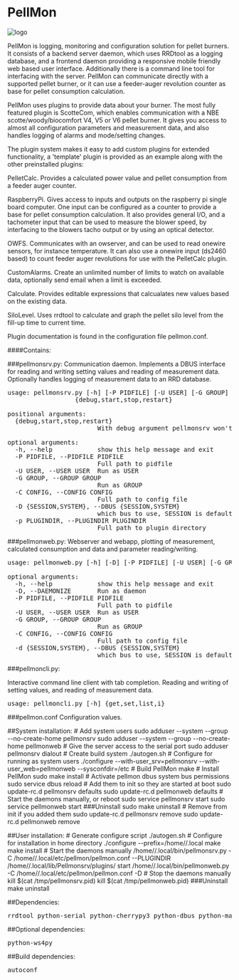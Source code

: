 PellMon
=======
![logo](https://raw.github.com/motoz/PellMon/master/src/Pellmonweb/media/img/favicon-160x160.png)

PellMon is logging, monitoring and configuration solution for pellet burners. It consists of a backend server daemon, which
uses RRDtool as a logging database, and a frontend daemon providing a responsive mobile friendly web based user interface. 
Additionally there is a command line tool for interfacing with the server. PellMon can communicate directly with a supported
pellet burner, or it can use a feeder-auger revolution counter as base for pellet consumption calculation.

PellMon uses plugins to provide data about your burner. The most fully featured plugin is ScotteCom, which enables communication 
with a NBE scotte/woody/biocomfort V4, V5 or V6 pellet burner. It gives you access to almost all configuration parameters 
and measurement data, and also handles logging of alarms and mode/setting changes.

The plugin system makes it easy to add custom plugins for extended functionality, a 'template' plugin is provided as an example
along with the other preinstalled plugins:

PelletCalc. Provides a calculated power value and pellet consumption from a feeder auger counter.

RaspberryPi. Gives access to inputs and outputs on the raspberry pi single board computer. One input can be configured
as a counter to provide a base for pellet consumption calculation. It also provides general I/O, and a tachometer input that can be used
to measure the blower speed, by interfacing to the blowers tacho output or by using an optical detector.

OWFS. Communicates with an owserver, and can be used to read onewire sensors, for instance temperature. It can also use a 
onewire input (ds2460 based) to count feeder auger revolutions for use with the PelletCalc plugin. 

CustomAlarms. Create an unlimited number of limits to watch on available data, optionally send email when a limit is exceeded.

Calculate. Provides editable expressions that calcualates new values based on the existing data.

SiloLevel. Uses rrdtool to calculate and graph the pellet silo level from the fill-up time to current time. 

Plugin documentation is found in the configuration file pellmon.conf.

####Contains:

###pellmonsrv.py:
Communication daemon. Implements a DBUS interface for reading and writing setting values and reading of measurement data. Optionally handles logging of measurement data to an RRD database. 
<pre>
usage: pellmonsrv.py [-h] [-P PIDFILE] [-U USER] [-G GROUP] [-C CONFIG] [-D {SESSION,SYSTEM}] [-p PLUGINDIR]
                  {debug,start,stop,restart}

positional arguments:
  {debug,start,stop,restart}
                        With debug argument pellmonsrv won't daemonize

optional arguments:
  -h, --help            show this help message and exit
  -P PIDFILE, --PIDFILE PIDFILE
                        Full path to pidfile
  -U USER, --USER USER  Run as USER
  -G GROUP, --GROUP GROUP
                        Run as GROUP
  -C CONFIG, --CONFIG CONFIG
                        Full path to config file
  -D {SESSION,SYSTEM}, --DBUS {SESSION,SYSTEM}
                        which bus to use, SESSION is default
  -p PLUGINDIR, --PLUGINDIR PLUGINDIR
                        Full path to plugin directory
</pre>

###pellmonweb.py:
Webserver and webapp, plotting of measurement, calculated consumption and data and parameter reading/writing.
<pre>
usage: pellmonweb.py [-h] [-D] [-P PIDFILE] [-U USER] [-G GROUP] [-C CONFIG] [-d {SESSION,SYSTEM}]

optional arguments:
  -h, --help            show this help message and exit
  -D, --DAEMONIZE       Run as daemon
  -P PIDFILE, --PIDFILE PIDFILE
                        Full path to pidfile
  -U USER, --USER USER  Run as USER
  -G GROUP, --GROUP GROUP
                        Run as GROUP
  -C CONFIG, --CONFIG CONFIG
                        Full path to config file
  -d {SESSION,SYSTEM}, --DBUS {SESSION,SYSTEM}
                        which bus to use, SESSION is default
</pre>
###pellmoncli.py:

Interactive command line client with tab completion. Reading and writing of setting values, and reading of measurement data.
<pre>
usage: pellmoncli.py [-h] {get,set,list,i}
</pre>

###pellmon.conf
Configuration values. 

##System installation:
    # Add system users
    sudo adduser --system --group --no-create-home pellmonsrv
    sudo adduser --system --group --no-create-home pellmonweb
    # Give the server access to the serial port
    sudo adduser pellmonsrv dialout
    # Create build system
    ./autogen.sh
    # Configure for running as system users
    ./configure --with-user_srv=pellmonsrv --with-user_web=pellmonweb --sysconfdir=/etc
    # Build PellMon
    make
    # Install PellMon
    sudo make install
    # Activate pellmon dbus system bus permissions
    sudo service dbus reload
    # Add them to init so they are started at boot
    sudo update-rc.d pellmonsrv defaults
    sudo update-rc.d pellmonweb defaults
    # Start the daemons manually, or reboot
    sudo service pellmonsrv start
    sudo service pellmonweb start
###Uninstall
    sudo make uninstall
    # Remove from init if you added them
    sudo update-rc.d pellmonsrv remove
    sudo update-rc.d pellmonweb remove

##User installation:
    # Generate configure script
    ./autogen.sh
    # Configure for installation in home directory
    ./configure --prefix=/home/<user>/.local
    make
    make install
    # Start the daemons manually
    /home/<user>/.local/bin/pellmonsrv.py -C /home/<user>/.local/etc/pellmon/pellmon.conf --PLUGINDIR /home/<user>/.local/lib/Pellmonsrv/plugins/ start
    /home/<user>/.local/bin/pellmonweb.py -C /home/<user>/.local/etc/pellmon/pellmon.conf -D
    # Stop the daemons manually
    kill $(cat /tmp/pellmonsrv.pid)
    kill $(cat /tmp/pellmonweb.pid)
###Uninstall
    make uninstall

##Dependencies:
<pre>
rrdtool python-serial python-cherrypy3 python-dbus python-mako python-gobject python-simplejson python-dateutil
</pre>

##Optional dependencies:
<pre>
python-ws4py
</pre>

##Build dependencies:
<pre>
autoconf
</pre>

